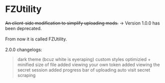 # FZUtility
~~An client-side modification to simplify uploading mods.~~ -> Version 1.0.0 has been deprecated.
<br><br>
From now it is called FZUtility.
<br><br>
2.0.0 changelogs:
<br>
> dark theme (bcuz white is eyeraping)
> custom styles
> optimizied + minified size of file
> added viewing your own token
> added viewing the secret session
> added progress bar of uploading
> auto visit secret scraping 
